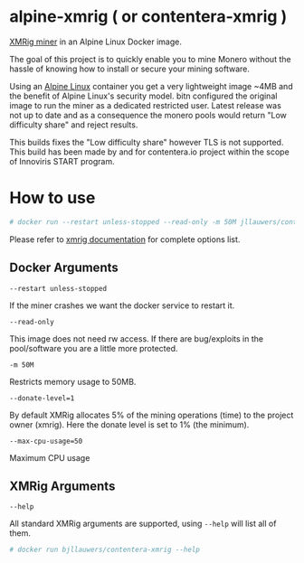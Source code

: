 # alpine-xmrig ( or contentera-xmrig )
[XMRig miner](https://github.com/xmrig/xmrig) in an Alpine Linux Docker image.

The goal of this project is to quickly enable you to mine Monero without the hassle of knowing how to install or secure your mining software. 

Using an [Alpine Linux](https://www.alpinelinux.org/) container you get a very lightweight image ~4MB and the benefit of Alpine Linux's security model. bitn configured the original image to run the miner as a dedicated restricted user. Latest release was not up to date and as a consequence the monero pools would return "Low difficulty share" and reject results.

This builds fixes the "Low difficulty share" however TLS is not supported. 
This build has been made by and for contentera.io project within the scope of Innoviris START program. 

# How to use
```bash
# docker run --restart unless-stopped --read-only -m 50M jllauwers/contentera-xmrig -l xmr-default.log --donate-level=1 --max-cpu-usage 50 -o %POOL% -u %WALLET%
```

Please refer to [xmrig documentation](https://github.com/xmrig/xmrig) for complete options list. 

## Docker Arguments
`--restart unless-stopped`

If the miner crashes we want the docker service to restart it.

`--read-only`

This image does not need rw access.
If there are bug/exploits in the pool/software you are a little more protected.

`-m 50M`

Restricts memory usage to 50MB.

`--donate-level=1`

By default XMRig allocates 5% of the mining operations (time) to the project owner (xmrig). Here the donate level is set to 1% (the minimum). 

`--max-cpu-usage=50`

Maximum CPU usage

## XMRig Arguments
`--help`

All standard XMRig arguments are supported, using `--help` will list all of them.
```bash
# docker run bjllauwers/contentera-xmrig --help
```
